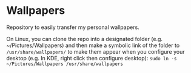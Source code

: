 # Wallpapers

Repository to easily transfer my personal wallpapers.

On Linux, you can clone the repo into a designated folder (e.g. ~/Pictures/Wallpapers) and then make a symbolic link of the folder to `/usr/share/wallpapers/` 
to make them appear when you configure your desktop (e.g. In KDE, right click then configure desktop):
  `sudo ln -s ~/Pictures/Wallpapers /usr/share/wallpapers`
  
